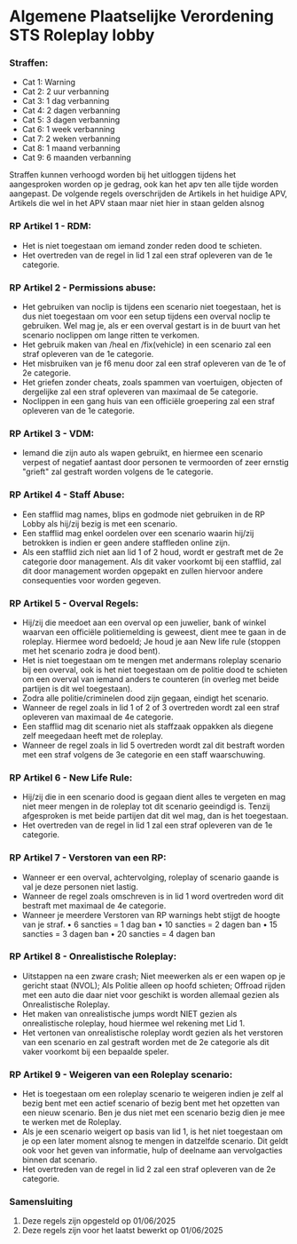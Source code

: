 # Algemene Plaatselijke Verordening STS Roleplay lobby

### Straffen:
- Cat 1: Warning
- Cat 2: 2 uur verbanning
- Cat 3: 1 dag verbanning
- Cat 4: 2 dagen verbanning
- Cat 5: 3 dagen verbanning
- Cat 6: 1 week verbanning
- Cat 7: 2 weken verbanning
- Cat 8: 1 maand verbanning
- Cat 9: 6 maanden verbanning

Straffen kunnen verhoogd worden bij het uitloggen tijdens het aangesproken worden op je gedrag, ook kan het apv ten alle tijde worden aangepast.
De volgende regels overschrijden de Artikels in het huidige APV, Artikels die wel in het APV staan maar niet hier in staan gelden alsnog

### RP Artikel 1 - RDM:

- Het is niet toegestaan om iemand zonder reden dood te schieten.
- Het overtreden van de regel in lid 1 zal een straf opleveren van de 1e categorie.

### RP Artikel 2 - Permissions abuse:

- Het gebruiken van noclip is tijdens een scenario niet toegestaan, het is dus niet toegestaan om voor een setup tijdens een overval noclip te gebruiken. Wel mag je, als er een overval gestart is in de buurt van het scenario noclippen om lange ritten te verkomen.
- Het gebruik maken van /heal en /fix(vehicle) in een scenario zal een straf opleveren van de 1e categorie.
- Het misbruiken van je f6 menu door zal een straf opleveren van de 1e of 2e categorie.
- Het griefen zonder cheats, zoals spammen van voertuigen, objecten of dergelijke zal een straf opleveren van maximaal de 5e categorie.
- Noclippen in een gang huis van een officiële groepering zal een straf opleveren van de 1e categorie.

### RP Artikel 3 - VDM:

- Iemand die zijn auto als wapen gebruikt, en hiermee een scenario verpest of negatief aantast door personen te vermoorden of zeer ernstig "grieft" zal gestraft worden volgens de 1e categorie.

### RP Artikel 4 - Staff Abuse:

- Een stafflid mag names, blips en godmode niet gebruiken in de RP Lobby als hij/zij bezig is met een scenario.
- Een stafflid mag enkel oordelen over een scenario waarin hij/zij betrokken is indien er geen andere staffleden online zijn.
- Als een stafflid zich niet aan lid 1 of 2 houd, wordt er gestraft met de 2e categorie door management. Als dit vaker voorkomt bij een stafflid, zal dit door management worden opgepakt en zullen hiervoor andere consequenties voor worden gegeven.

### RP Artikel 5 - Overval Regels:

- Hij/zij die meedoet aan een overval op een juwelier, bank of winkel waarvan een officiële politiemelding is geweest, dient mee te gaan in de roleplay. Hiermee word bedoeld; Je houd je aan New life rule (stoppen met het scenario zodra je dood bent).
- Het is niet toegestaan om te mengen met andermans roleplay scenario bij een overval, ook is het niet toegestaan om de politie dood te schieten om een overval van iemand anders te counteren (in overleg met beide partijen is dit wel toegestaan).
- Zodra alle politie/criminelen dood zijn gegaan, eindigt het scenario.
- Wanneer de regel zoals in lid 1 of 2 of 3 overtreden wordt zal een straf opleveren van maximaal de 4e categorie.
- Een stafflid mag dit scenario niet als staffzaak oppakken als diegene zelf meegedaan heeft met de roleplay.
- Wanneer de regel zoals in lid 5 overtreden wordt zal dit bestraft worden met een straf volgens de 3e categorie en een staff waarschuwing.

### RP Artikel 6 - New Life Rule:

- Hij/zij die in een scenario dood is gegaan dient alles te vergeten en mag niet meer mengen in de roleplay tot dit scenario geeindigd is. Tenzij afgesproken is met beide partijen dat dit wel mag, dan is het toegestaan.
- Het overtreden van de regel in lid 1 zal een straf opleveren van de 1e categorie.

### RP Artikel 7 - Verstoren van een RP:

- Wanneer er een overval, achtervolging, roleplay of scenario gaande is val je deze personen niet lastig.
- Wanneer de regel zoals omschreven is in lid 1 word overtreden word dit bestraft met maximaal de 4e categorie.
- Wanneer je meerdere Verstoren van RP warnings hebt stijgt de hoogte van je straf. • 6 sancties = 1 dag ban • 10 sancties = 2 dagen ban • 15 sancties = 3 dagen ban • 20 sancties = 4 dagen ban

### RP Artikel 8 - Onrealistische Roleplay:

- Uitstappen na een zware crash; Niet meewerken als er een wapen op je gericht staat (NVOL); Als Politie alleen op hoofd schieten; Offroad rijden met een auto die daar niet voor geschikt is worden allemaal gezien als Onrealistische Roleplay.
- Het maken van onrealistische jumps wordt NIET gezien als onrealistische roleplay, houd hiermee wel rekening met Lid 1.
- Het vertonen van onrealistische roleplay wordt gezien als het verstoren van een scenario en zal gestraft worden met de 2e categorie als dit vaker voorkomt bij een bepaalde speler.

### RP Artikel 9 - Weigeren van een Roleplay scenario:
- Het is toegestaan om een roleplay scenario te weigeren indien je zelf al bezig bent met een actief scenario of bezig bent met het opzetten van een nieuw scenario. Ben je dus niet met een scenario bezig dien je mee te werken met de Roleplay.
- Als je een scenario weigert op basis van lid 1, is het niet toegestaan om je op een later moment alsnog te mengen in datzelfde scenario. Dit geldt ook voor het geven van informatie, hulp of deelname aan vervolgacties binnen dat scenario.
- Het overtreden van de regel in lid 2 zal een straf opleveren van de 2e categorie.

### Samensluiting
1. Deze regels zijn opgesteld op 01/06/2025
2. Deze regels zijn voor het laatst bewerkt op 01/06/2025
